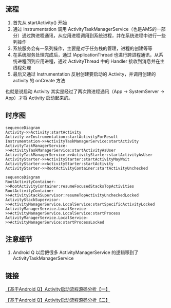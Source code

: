 ## 流程

1. 首先从 startActivity() 开始
2. 通过 Instrumentation 调用 ActivityTaskManagerService（也是AMS的一部分）通过跨进程通讯，从应用进程调用到系统进程，并在系统进程中进行一些列操作
3. 系统服务会有一系列操作，主要是对于任务栈的管理，进程的创建等等
4. 在系统服务处理完成后，通过 IApplicationThread 也进行跨进程通讯，从系统进程回到应用进程，通过 ActivityThread 中的 Handler 接收到消息并在主线程处理
5. 最后又通过 Instrumentation 反射创建要启动的 Activity，并调用创建的 activity 的 onCreate 方法

也就是说启动 Activity 其实是经过了两次跨进程通讯（App -> SystemServer -> App）才将 Activity 启动起来的。

## 时序图

```mermaid
sequenceDiagram
Activity->>Activity:startActivity
Activity->>Instrumentation:startActivityForResult
Instrumentation->>ActivityTaskManagerService:startActivity
ActivityTaskManagerService->>ActivityTaskManagerService:startActivityAsUser
ActivityTaskManagerService->>ActivityStarter:startActivityAsUser
ActivityStarter->>ActivityStarter:startActivityMayWait
ActivityStarter->>ActivityStarter:startActivity
ActivityStarter->>RootActivityContainer:startActivityUnchecked

```

```mermaid
sequenceDiagram
RootActivityContainer->>RootActivityContainer:resumeFocusedStacksTopActivities
RootActivityContainer->>ActivityStackSupervisor:resumeTopActivityUncheckedLocked
ActivityStackSupervisor->>ActivityManagerService.LocalService:startSpecificActivityLocked
ActivityManagerService.LocalService->>ActivityManagerService.LocalService:startProcess
ActivityManagerService.LocalService->>ActivityManagerService:startProcessLocked
```



## 注意细节

1. Android Q 以后把很多 ActivityManagerService 的逻辑移到了 ActivityTaskManagerService

## 链接

[【基于Android Q】Activity启动流程源码分析【一】](https://www.jianshu.com/p/827fd152a804)

[【基于Android Q】Activity启动流程源码分析【二】](https://www.jianshu.com/p/2fd50292727d)


